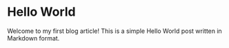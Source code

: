 # Hello World

Welcome to my first blog article! This is a simple Hello World post written in Markdown format.
